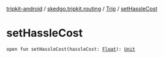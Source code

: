 [tripkit-android](../../index.md) / [skedgo.tripkit.routing](../index.md) / [Trip](index.md) / [setHassleCost](./set-hassle-cost.md)

# setHassleCost

`open fun setHassleCost(hassleCost: `[`Float`](https://kotlinlang.org/api/latest/jvm/stdlib/kotlin/-float/index.html)`): `[`Unit`](https://kotlinlang.org/api/latest/jvm/stdlib/kotlin/-unit/index.html)